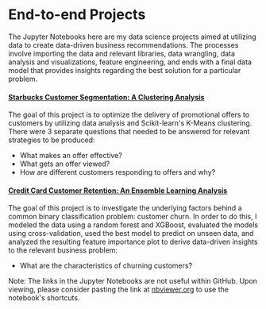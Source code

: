 # End-to-end Projects
<p>The Jupyter Notebooks here are my data science projects aimed at utilizing data to create data-driven business recommendations. The processes involve importing the data and relevant libraries, data wrangling, data analysis and visualizations, feature engineering, and ends with a final data model that provides insights regarding the best solution for a particular problem.</p>
<h4><b><a href='https://nbviewer.org/github/c-bohanon/data-science-portfolio/blob/main/Data%20Science%20Solutions/Starbucks%20Customer%20Segmentation/starbucks_customer_segmentation.ipynb'>Starbucks Customer Segmentation: A Clustering Analysis</a></b></h4>  
The goal of this project is to optimize the delivery of promotional offers to customers by utilizing data analysis and Scikit-learn's K-Means clustering. There were 3 separate questions that needed to be answered for relevant strategies to be produced:
<ul>
    <li>What makes an offer effective?</li>
    <li>What gets an offer viewed?</li>
    <li>How are different customers responding to offers and why?</li>
</ul>
<h4><b><a href='https://nbviewer.org/github/c-bohanon/data-science-portfolio/blob/main/Data%20Science%20Solutions/Credit%20Card%20Customer%20Retention/credit_card_customer_retention.ipynb'>Credit Card Customer Retention: An Ensemble Learning Analysis</a></b></h4>
The goal of this project is to investigate the underlying factors behind a common binary classification problem: customer churn. In order to do this, I modeled the data using a random forest and XGBoost, evaluated the models using cross-validation, used the best model to predict on unseen data, and analyzed the resulting feature importance plot to derive data-driven insights to the relevant business problem:
<ul>
    <li>What are the characteristics of churning customers?</li>
</ul>
<p>Note: The links in the Jupyter Notebooks are not useful within GitHub. Upon viewing, please consider pasting the link at <a href='https://nbviewer.org/'>nbviewer.org</a> to use the notebook's shortcuts.</p>
